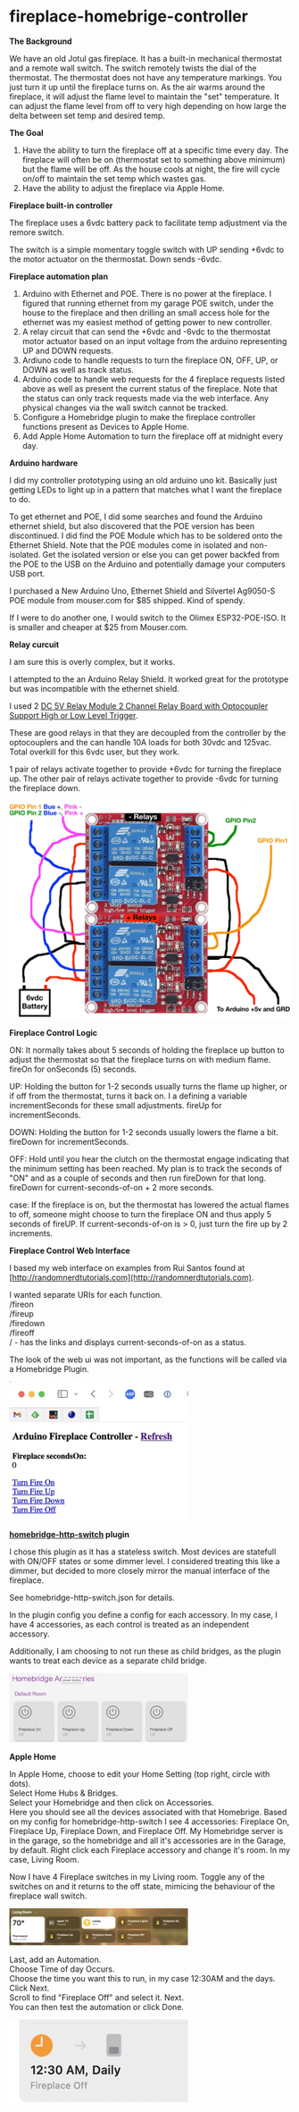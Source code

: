 # fireplace-homebrige-controller

**The Background**

We have an old Jotul gas fireplace. It has a built-in mechanical thermostat and a remote wall switch. The switch remotely twists the dial of the thermostat. The thermostat does not have any temperature markings. You just turn it up until the fireplace turns on. As the air warms around the fireplace, it will adjust the flame level to maintain the "set" temperature. It can adjust the flame level from off to very high depending on how large the delta between set temp and desired temp.

**The Goal**

1. Have the ability to turn the fireplace off at a specific time every day. The fireplace will often be on (thermostat set to something above minimum) but the flame will be off. As the house cools at night, the fire will cycle on/off to maintain the set temp which wastes gas.
2. Have the ability to adjust the fireplace via Apple Home.

**Fireplace built-in controller**

The fireplace uses a 6vdc battery pack to facilitate temp adjustment via the remore switch.

The switch is a simple momentary toggle switch with UP sending +6vdc to the motor actuator on the thermostat. Down sends -6vdc.

**Fireplace automation plan**

1. Arduino with Ethernet and POE. There is no power at the fireplace. I figured that running ethernet from my garage POE switch, under the house to the fireplace and then drilling an small access hole for the ethernet was my easiest method of getting power to new controller.
2. A relay circuit that can send the +6vdc and -6vdc to the thermostat motor actuator based on an input voltage from the arduino representing UP and DOWN requests.
3. Ardiuno code to handle requests to turn the fireplace ON, OFF, UP, or DOWN as well as track status.
4. Arduino code to handle web requests for the 4 fireplace requests listed above as well as present the current status of the fireplace. Note that the status can only track requests made via the web interface. Any physical changes via the wall switch cannot be tracked.
5. Configure a Homebridge plugin to make the fireplace controller functions present as Devices to Apple Home.
6. Add Apple Home Automation to turn the fireplace off at midnight every day.

**Arduino hardware**

I did my controller prototyping using an old arduino uno kit. Basically just getting LEDs to light up in a pattern that matches what I want the fireplace to do.

To get ethernet and POE, I did some searches and found the Arduino ethernet shield, but also discovered that the POE version has been discontinued. I did find the POE Module which has to be soldered onto the Ethernet Shield. Note that the POE modules come in isolated and non-isolated. Get the isolated version or else you can get power backfed from the POE to the USB on the Arduino and potentially damage your computers USB port.

I purchased a New Arduino Uno, Ethernet Shield and Silvertel Ag9050-S POE module from mouser.com for $85 shipped. Kind of spendy.

If I were to do another one, I would switch to the Olimex ESP32-POE-ISO. It is smaller and cheaper at $25 from Mouser.com.

**Relay curcuit**

I am sure this is overly complex, but it works.

I attempted to the an Arduino Relay Shield. It worked great for the prototype but was incompatible with the ethernet shield.

I used 2 [DC 5V Relay Module 2 Channel Relay Board with Optocoupler Support High or Low Level Trigger](https://www.amazon.com/dp/B099MC4TJD?psc=1&ref=ppx_yo2ov_dt_b_product_details).

These are good relays in that they are decoupled from the controller by the optocouplers and the can handle 10A loads for both 30vdc and 125vac. Total overkill for this 6vdc user, but they work.

1 pair of relays activate together to provide +6vdc for turning the fireplace up. The other pair of relays activate together to provide -6vdc for turning the fireplace down.

![Relay curcuit!](Fireplace-relay.jpeg "Fireplace-relay")

**Fireplace Control Logic**

ON: It normally takes about 5 seconds of holding the fireplace up button to adjust the thermostat so that the fireplace turns on with medium flame. fireOn for onSeconds (5) seconds.

UP: Holding the button for 1-2 seconds usually turns the flame up higher, or if off from the thermostat, turns it back on. I a defining a variable incrementSeconds for these small adjustments. fireUp for incrementSeconds.

DOWN: Holding the button for 1-2 seconds usually lowers the flame a bit. fireDown for incrementSeconds.

OFF: Hold until you hear the clutch on the thermostat engage indicating that the minimum setting has been reached. My plan is to track the seconds of "ON" and as a couple of seconds and then run fireDown for that long. fireDown for current-seconds-of-on + 2 more seconds.

case: If the fireplace is on, but the thermostat has lowered the actual flames to off, someone might choose to turn the fireplace ON and thus apply 5 seconds of fireUP. If current-seconds-of-on is > 0, just turn the fire up by 2 increments.

**Fireplace Control Web Interface**

I based my web interface on examples from Rui Santos found at [http://randomnerdtutorials.com](http://randomnerdtutorials.com).

I wanted separate URIs for each function.  
/fireon  
/fireup  
/firedown  
/fireoff  
/ - has the links and displays current-seconds-of-on as a status.

The look of the web ui was not important, as the functions will be called via a Homebridge Plugin.

![Fireplace Web Page!](Fireplace-web.jpeg "Fireplace-web")

**[homebridge-http-switch](https://github.com/Supereg/homebridge-http-switch) plugin**

I chose this plugin as it has a stateless switch. Most devices are statefull with ON/OFF states or some dimmer level. I considered treating this like a dimmer, but decided to more closely mirror the manual interface of the fireplace.

See homebridge-http-switch.json for details.

In the plugin config you define a config for each accessory. In my case, I have 4 accessories, as each control is treated as an independent accessory. 

Additionally, I am choosing to not run these as child bridges, as the plugin wants to treat each device as a separate child bridge.

![Homebridge accessories!](homebridge-accesories.jpeg "Homebridge Accessories")

**Apple Home**

In Apple Home, choose to edit your Home Setting (top right, circle with dots).  
Select Home Hubs & Bridges.  
Select your Homebridge and then click on Accessories.  
Here you should see all the devices associated with that Homebrige. Based on my config for homebridge-http-switch I see 4 accessories: Fireplace On, Fireplace Up, Fireplace Down, and Fireplace Off. My Homebridge server is in the garage, so the homebridge and all it's accessories are in the Garage, by default. Right click each Fireplace accessory and change it's room. In my case, Living Room.

Now I have 4 Fireplace switches in my Living room. Toggle any of the switches on and it returns to the off state, mimicing the behaviour of the fireplace wall switch.

![Apple Home!](apple-home-livingroom.jpeg "Apple Home Living Room")

Last, add an Automation.  
Choose Time of day Occurs.  
Choose the time you want this to run, in my case 12:30AM and the days. Click Next.  
Scroll to find "Fireplace Off" and select it. Next.  
You can then test the automation or click Done.

![Apple Home!](apple-home-automation.jpeg "Apple Home Automation")

 






 
